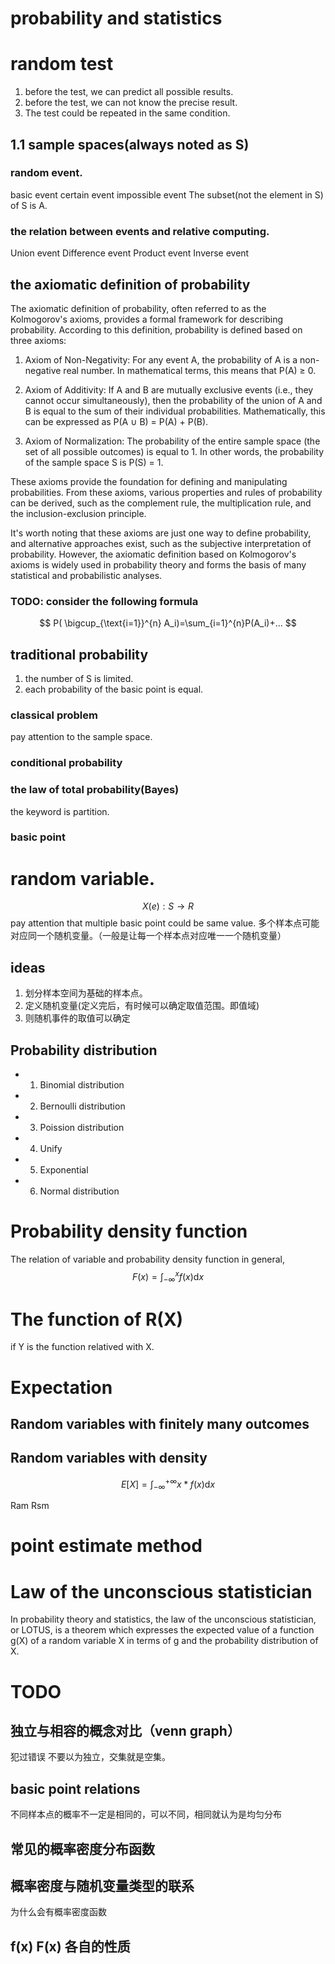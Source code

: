 # probability and statistics

# random test
1. before the test, we can predict all possible results.
2. before the test, we can not know the precise result.
3. The test could be repeated in the same condition.

## 1.1 sample spaces(always noted as S)
###  random event.
basic event
certain event
impossible event
The subset(not the element in S) of S is A.

### the relation between events and relative computing.
Union event
Difference event
Product event
Inverse event

## the axiomatic definition of probability
The axiomatic definition of probability, often referred to as the Kolmogorov's axioms, provides a formal framework for describing probability. According to this definition, probability is defined based on three axioms:

1. Axiom of Non-Negativity: For any event A, the probability of A is a non-negative real number. In mathematical terms, this means that P(A) ≥ 0.

2. Axiom of Additivity: If A and B are mutually exclusive events (i.e., they cannot occur simultaneously), then the probability of the union of A and B is equal to the sum of their individual probabilities. Mathematically, this can be expressed as P(A ∪ B) = P(A) + P(B).

3. Axiom of Normalization: The probability of the entire sample space (the set of all possible outcomes) is equal to 1. In other words, the probability of the sample space S is P(S) = 1.

These axioms provide the foundation for defining and manipulating probabilities. From these axioms, various properties and rules of probability can be derived, such as the complement rule, the multiplication rule, and the inclusion-exclusion principle.

It's worth noting that these axioms are just one way to define probability, and alternative approaches exist, such as the subjective interpretation of probability. However, the axiomatic definition based on Kolmogorov's axioms is widely used in probability theory and forms the basis of many statistical and probabilistic analyses.


### TODO: consider the following formula
$$
P( \bigcup_{\text{i=1}}^{n} A_i)=\sum_{i=1}^{n}P(A_i)+...
$$

## traditional probability
1. the number of S is limited.
2. each probability of the basic point is equal.

### classical problem
pay attention to the sample space.

### conditional probability

### the law of total probability(Bayes)
the keyword is partition.

### basic point

# random variable.
$$ X(e):S \rightarrow  R $$
pay attention that multiple basic point could be same value.
多个样本点可能对应同一个随机变量。（一般是让每一个样本点对应唯一一个随机变量）

## ideas
1. 划分样本空间为基础的样本点。
2. 定义随机变量(定义完后，有时候可以确定取值范围。即值域)
3. 则随机事件的取值可以确定


## Probability distribution
 - 1. Binomial distribution 
 - 2. Bernoulli distribution
 - 3. Poission distribution
 - 4. Unify
 - 5. Exponential
 - 6. Normal distribution

# Probability density function
The relation of variable and probability density function
in general,
  $$F(x) = \int_{-{\infty}}^{x}f(x){\mathrm{d}x} $$

# The function of R(X)
if Y is the function relatived with X.


# Expectation
## Random variables with finitely many outcomes


## Random variables with density
  $$E[X] = \int_{-{\infty}}^{+{\infty}}x*f(x){\mathrm{d}x} $$

Ram
Rsm

# point estimate method

# Law of the unconscious statistician
In probability theory and statistics, the law of the unconscious statistician, or LOTUS, is a theorem which expresses the expected value of a function g(X) of a random variable X in terms of g and the probability distribution of X.

# TODO
## 独立与相容的概念对比（venn graph）
犯过错误
不要以为独立，交集就是空集。

## basic point relations
不同样本点的概率不一定是相同的，可以不同，相同就认为是均匀分布

## 常见的概率密度分布函数 

## 概率密度与随机变量类型的联系
为什么会有概率密度函数

## f(x) F(x) 各自的性质